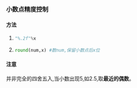 ### 小数点精度控制
#### 方法
1. ```py
   "%.2f"%x
   ```
2. ```py
   round(num,x) #数num,保留小数点后x位
   ```
#### 注意
并非完全的四舍五入,当小数出现5,如2.5,取**最近的偶数**。